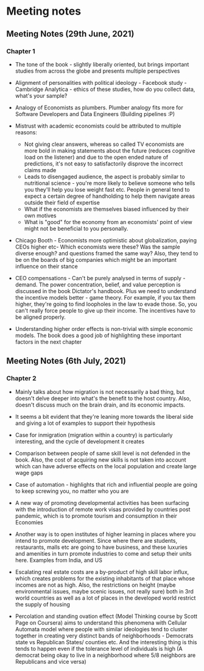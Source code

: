 # Meeting notes

## Meeting Notes (29th June, 2021)

### Chapter 1

* The tone of the book - slightly liberally oriented, but brings important studies from across the globe and presents multiple perspectives

* Alignment of personalities with political ideology - Facebook study - Cambridge Analytica - ethics of these studies, how do you collect data, what's your sample?

* Analogy of Economists as plumbers. Plumber analogy fits more for Software Developers and Data Engineers (Building pipelines :P)

* Mistrust with academic economists could be attributed to multiple reasons:
  * Not giving clear answers, whereas so called TV economists are more bold in making statements about the future (reduces cognitive load on the listener) and due to the open ended nature of predictions, it's not easy to satisfactorily disprove the incorrect claims made
  * Leads to disengaged audience, the aspect is probably similar to nutritional science - you're more likely to believe someone who tells you they'll help you lose weight fast etc. People in general tend to expect a certain degree of handholding to help them navigate areas outside their field of expertise
  * What if the economists are themselves biased influenced by their own motives
  * What is "good" for the economy from an economists' point of view might not be beneficial to you personally.

* Chicago Booth - Economists more optimistic about globalization, paying CEOs higher etc- Which economists were these? Was the sample diverse enough? and questions framed the same way? Also, they tend to be on the boards of big companies which might be an important influence on their stance

* CEO compensations - Can't be purely analysed in terms of supply - demand. The power concentration, belief, and value perception is discussed in the book Dictator's handbook. Plus we need to understand the incentive models better - game theory. For example, if you tax them higher, they're going to find loopholes in the law to evade those. So, you can't really force people to give up their income. The incentives have to be aligned properly.

* Understanding higher order effects is non-trivial with simple economic models. The book does a good job of highlighting these important factors in the next chapter

## Meeting Notes (6th July, 2021)

### Chapter 2

* Mainly talks about how migration is not necessarily a bad thing, but doesn't delve deeper into what's the benefit to the host country. Also, doesn't discuss much on the brain drain, and its economic impacts.
  
* It seems a bit evident that they're leaning more towards the liberal side and giving a lot of examples to support their hypothesis

* Case for inmigration (migration within a country) is particularly interesting, and the cycle of development it creates

* Comparison between people of same skill level is not defended in the book. Also, the cost of acquiring new skills is not taken into account which can have adverse effects on the local population and create large wage gaps

* Case of automation - highlights that rich and influential people are going to keep screwing you, no matter who you are

* A new way of promoting developmental activities has been surfacing with the introduction of remote work visas provided by countries post pandemic, which is to promote tourism and consumption in their Economies

* Another way is to open institutes of higher learning in places where you intend to promote development. Since where there are students, restaurants, malls etc are going to have business, and these luxuries and amenities in turn promote industries to come and setup their units here. Examples from India, and US

* Escalating real estate costs are a by-product of high skill labor influx, which creates problems for the existing inhabitants of that place whose incomes are not as high. Also, the restrictions on height (maybe environmental issues, maybe scenic issues, not really sure) both in 3rd world countries as well as a lot of places in the developed world restrict the supply of housing

* Percolation and standing ovation effect (Model Thinking course by Scott Page on Coursera) aims to understand this phenomena with Cellular Automata model where people with similar ideologies tend to cluster together in creating very distinct bands of neighborhoods - Democrats state vs Republican States/ counties etc. And the interesting thing is this tends to happen even if the tolerance level of individuals is high (A democrat being okay to live in a neighborhood where 5/8 neighbors are Republicans and vice versa)
